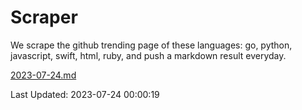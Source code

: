 # Scraper

We scrape the github trending page of these languages: go, python, javascript, swift, html, ruby, and push a markdown result everyday.

[2023-07-24.md](https://github.com/henson/Scraper/blob/master/2023-07-24.md)

Last Updated: 2023-07-24 00:00:19
